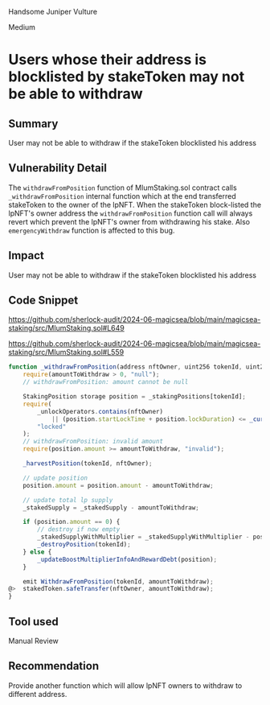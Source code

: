 Handsome Juniper Vulture

Medium

# Users whose their address is blocklisted by stakeToken may not be able to withdraw

## Summary
User may not be able to withdraw if the stakeToken blocklisted his address

## Vulnerability Detail
The `withdrawFromPosition` function of MlumStaking.sol contract calls `_withdrawFromPosition` internal function which at the end transferred stakeToken to the owner of the lpNFT. When the stakeToken block-listed the lpNFT's owner address the `withdrawFromPosition` function call will always revert which prevent the lpNFT's owner from withdrawing his stake. Also `emergencyWithdraw` function is affected to this bug.

## Impact
User may not be able to withdraw if the stakeToken blocklisted his address

## Code Snippet
https://github.com/sherlock-audit/2024-06-magicsea/blob/main/magicsea-staking/src/MlumStaking.sol#L649

https://github.com/sherlock-audit/2024-06-magicsea/blob/main/magicsea-staking/src/MlumStaking.sol#L559

```javascript
function _withdrawFromPosition(address nftOwner, uint256 tokenId, uint256 amountToWithdraw) internal {
    require(amountToWithdraw > 0, "null");
    // withdrawFromPosition: amount cannot be null

    StakingPosition storage position = _stakingPositions[tokenId];
    require(
        _unlockOperators.contains(nftOwner)
            || (position.startLockTime + position.lockDuration) <= _currentBlockTimestamp() || isUnlocked(),
        "locked"
    );
    // withdrawFromPosition: invalid amount
    require(position.amount >= amountToWithdraw, "invalid");

    _harvestPosition(tokenId, nftOwner);

    // update position
    position.amount = position.amount - amountToWithdraw;

    // update total lp supply
    _stakedSupply = _stakedSupply - amountToWithdraw;

    if (position.amount == 0) {
        // destroy if now empty
        _stakedSupplyWithMultiplier = _stakedSupplyWithMultiplier - position.amountWithMultiplier;
        _destroyPosition(tokenId);
    } else {
        _updateBoostMultiplierInfoAndRewardDebt(position);
    }

    emit WithdrawFromPosition(tokenId, amountToWithdraw);
@>  stakedToken.safeTransfer(nftOwner, amountToWithdraw);
}
```

## Tool used
Manual Review

## Recommendation
Provide another function which will allow lpNFT owners to withdraw to different address.

